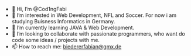 - 👋 Hi, I’m @Cod1ngFabi
- 👀 I’m interested in Web Development, NFL and Soccer. For now i am studying Buisness Informatics in Germany. 
- 🌱 I’m currently learning JAVA & Web Development. 
- 💞️ I’m looking to collaborate with passionate programmers, who want do code some ideas / projects with me.
- 📫 How to reach me: biedererfabian@gmx.de

<!---
Cod1ngFabi/Cod1ngFabi is a ✨ special ✨ repository because its `README.md` (this file) appears on your GitHub profile.
You can click the Preview link to take a look at your changes.
--->
